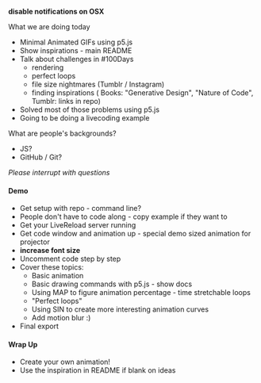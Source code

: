 __disable notifications on OSX__

What we are doing today
+ Minimal Animated GIFs using p5.js
+ Show inspirations - main README
+ Talk about challenges in #100Days
  - rendering
  - perfect loops
  - file size nightmares (Tumblr / Instagram)
  - finding inspirations ( Books: "Generative Design", "Nature of Code", Tumblr: links in repo)
+ Solved most of those problems using p5.js
+ Going to be doing a livecoding example

What are people's backgrounds?
+ JS?
+ GitHub / Git?

_Please interrupt with questions_

#### Demo
+ Get setup with repo - command line?
+ People don't have to code along - copy example if they want to
+ Get your LiveReload server running
+ Get code window and animation up - special demo sized animation for projector
+ __increase font size__
+ Uncomment code step by step
+ Cover these topics:
  - Basic animation
  - Basic drawing commands with p5.js - show docs
  - Using MAP to figure animation percentage - time stretchable loops
  - "Perfect loops"
  - Using SIN to create more interesting animation curves
  - Add motion blur :)
+ Final export

#### Wrap Up

+ Create your own animation!
+ Use the inspiration in README if blank on ideas
